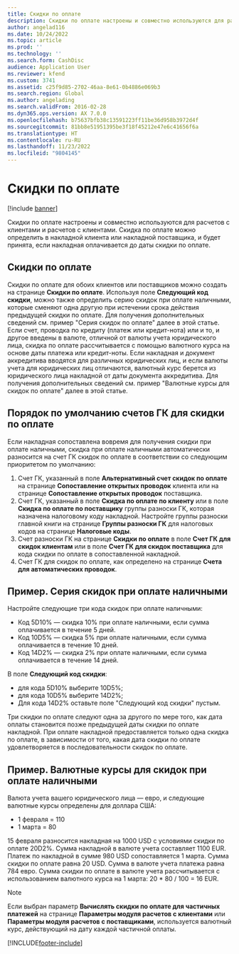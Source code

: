 ```yaml
---
title: Скидки по оплате
description: Скидки по оплате настроены и совместно используются для расчетов с клиентами и расчетов с клиентами.  Скидка по оплате можно определить в накладной клиента или накладной поставщика, и будет принята, если накладная оплачивается до даты скидки по оплате.
author: angelad116
ms.date: 10/24/2022
ms.topic: article
ms.prod: ''
ms.technology: ''
ms.search.form: CashDisc
audience: Application User
ms.reviewer: kfend
ms.custom: 3741
ms.assetid: c25f9d85-2702-46aa-8e61-0b4886e069b3
ms.search.region: Global
ms.author: angelading
ms.search.validFrom: 2016-02-28
ms.dyn365.ops.version: AX 7.0.0
ms.openlocfilehash: b75637bfb38c13591223ff11be36d958b3972d4f
ms.sourcegitcommit: 81bb8e51951395be3f18f45212e47e6c41656f6a
ms.translationtype: HT
ms.contentlocale: ru-RU
ms.lasthandoff: 11/23/2022
ms.locfileid: "9804145"
---
```

# <a name="cash-discounts"></a>Скидки по оплате

[!include [banner](../includes/banner.md)]

Скидки по оплате настроены и совместно используются для расчетов с клиентами и расчетов с клиентами. Скидка по оплате можно определить в накладной клиента или накладной поставщика, и будет принята, если накладная оплачивается до даты скидки по оплате. 

## <a name="cash-discounts"></a>Скидки по оплате

Скидки по оплате для обоих клиентов или поставщиков можно создать на странице **Скидки по оплате**. Используя поле **Следующий код скидки**, можно также определить серию скидок при оплате наличными, которые сменяют одна другую при истечении срока действия предыдущей скидки по оплате. Для получения дополнительных сведений см. пример "Серия скидок по оплате" далее в этой статье. Если счет, проводка по кредиту (платеж или кредит-нота) или и то, и другое введены в валюте, отличной от валюты учета юридического лица, скидка по оплате рассчитывается с помощью валютного курса на основе даты платежа или кредит-ноты. Если накладная и документ аккредитива вводятся для различных юридических лиц, и если валюты учета для юридических лиц отличаются, валютный курс берется из юридического лица накладной от даты документа аккредитива. Для получения дополнительных сведений см. пример "Валютные курсы для скидок по оплате" далее в этой статье.

## <a name="defaulting-order-of-cash-discount-main-account"></a>Порядок по умолчанию счетов ГК для скидки по оплате

Если накладная сопоставлена вовремя для получения скидки при оплате наличными, скидка при оплате наличными автоматически разносится на счет ГК скидок по оплате в соответствии со следующим приоритетом по умолчанию:
1.  Счет ГК, указанный в поле **Альтернативный счет скидок по оплате** на странице **Сопоставление открытых проводок** клиента или на странице **Сопоставление открытых проводок** поставщика.
2.  Счет ГК, указанный в поле **Скидка по оплате по клиенту** или в поле **Скидка по оплате по поставщику** группы разноски ГК, которая назначена налоговому коду накладной. Настройте группы разноски главной книги на странице **Группы разноски ГК** для налоговых кодов на странице **Налоговые коды**.
3.  Счет разноски ГК на странице **Скидки по оплате** в поле **Счет ГК для скидок клиентам** или в поле **Счет ГК для скидок поставщика** для кода скидки по оплате в сопоставленной накладной.
4.  Счет ГК для скидок по оплате, как определено на странице **Счета для автоматических проводок**.

## <a name="example-series-of-cash-discounts"></a>Пример. Серия скидок при оплате наличными
Настройте следующие три кода скидок при оплате наличными:
-   Код 5D10% — скидка 10% при оплате наличными, если сумма оплачивается в течение 5 дней.
-   Код 10D5% — скидка 5% при оплате наличными, если сумма оплачивается в течение 10 дней.
-   Код 14D2% — скидка 2% при оплате наличными, если сумма оплачивается в течение 14 дней.

В поле **Следующий код скидки**:
-   для кода 5D10% выберите 10D5%;
-   для кода 10D5% выберите 14D2%;
-   Для кода 14D2% оставьте поле "Следующий код скидки" пустым.

Три скидки по оплате следуют одна за другого по мере того, как дата оплаты становится позже предыдущей даты скидки по оплате накладной. При оплате накладной предоставляется только одна скидка по оплате, в зависимости от того, какая дата скидки по оплате удовлетворяется в последовательности скидок по оплате.

## <a name="example-exchange-rates-for-cash-discounts"></a>Пример. Валютные курсы для скидок при оплате наличными
Валюта учета вашего юридического лица — евро, и следующие валютные курсы определены для доллара США:
-   1 февраля = 110
-   1 марта = 80

15 февраля разносится накладная на 1000 USD с условиями скидки по оплате 20D2%. Сумма накладной в валюте учета составляет 1100 EUR. Платеж по накладной в сумме 980 USD сопоставляется 1 марта. Сумма скидки по оплате равна 20 USD. Сумма в валюте учета платежа равна 784 евро. Сумма скидки по оплате в валюте учета рассчитывается с использованием валютного курса на 1 марта: 20 \* 80 / 100 = 16 EUR.

> [!NOTE]
> Если выбран параметр **Вычислять скидки по оплате для частичных платежей** на странице **Параметры модуля расчетов с клиентами** или **Параметры модуля расчетов с поставщиками**, используется валютный курс, действующий на дату каждой частичной оплаты. 



[!INCLUDE[footer-include](../../includes/footer-banner.md)]
